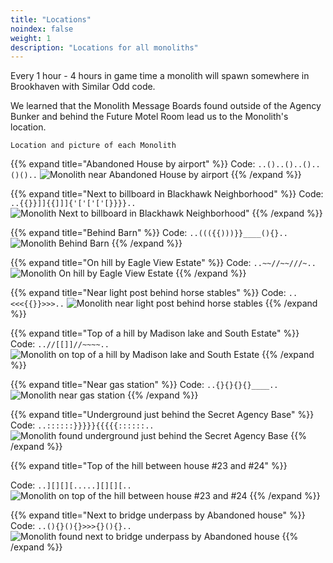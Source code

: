```yaml
---
title: "Locations"
noindex: false
weight: 1
description: "Locations for all monoliths"
---
```



Every 1 hour - 4 hours in game time a monolith will spawn somewhere in Brookhaven with Similar Odd code.

We learned that the Monolith Message Boards found outside of the Agency Bunker and behind the Future Motel Room lead us to the Monolith's location.



`Location and picture of each Monolith`

{{% expand title="Abandoned House by airport" %}}
Code: `..()..()..()..()()..`
![Monolith near Abandoned House by airport](/images/bh/monolith-location_abandoned_house.png)
{{% /expand %}}

{{% expand title="Next to billboard in Blackhawk Neighborhood" %}}
Code: `..{{}}]]{{]]]{'['['['[}}}}..`
![Monolith Next to billboard in Blackhawk Neighborhood"](/images/bh/monolith-location_balckhawk_billboard.png)
{{% /expand %}}

{{% expand title="Behind Barn" %}}
Code: `..((({{)))}}____(){}..`
![Monolith Behind Barn](/images/bh/monolith-location_behind_barn.png)
{{% /expand %}}

{{% expand title="On hill by Eagle View Estate" %}}
Code: `..~~//~~///~..`
![Monolith On hill by Eagle View Estate](/images/bh/monolith-location_hill_by_eagle_view.png)
{{% /expand %}}

{{% expand title="Near light post behind horse stables" %}}
Code: `..<<<{{}}>>>..`
![Monolith near light post behind horse stables](/images/bh/monolith-location_lightpost_behind_horse_stable.png)
{{% /expand %}}

{{% expand title="Top of a hill by Madison lake and South Estate" %}}
Code: `..//[[]]//~~~~..`
![Monolith on top of a hill by Madison lake and South Estate](/images/bh/monolith-location_madison_lake_hill_top.png)
{{% /expand %}}

{{% expand title="Near gas station" %}}
Code: `..{}{}{}{}____..`
![Monolith near gas station](/images/bh/monolith-location_near_gas_station.png)
{{% /expand %}}

{{% expand title="Underground just behind the Secret Agency Base" %}}
Code: `..::::::}}}}}{{{{{::::::..`
![Monolith found underground just behind the Secret Agency Base](/images/bh/monolith-location_outside_of_agency_bunker.png)
{{% /expand %}}

{{% expand title="Top of the hill between house #23 and #24" %}}


Code: `..][][][.....][][][..`
![Monolith on top of the hill between house #23 and #24](/images/bh/monolith-location_top_of_hill_between_house_23_and_24.png)
{{% /expand %}}

{{% expand title="Next to bridge underpass by Abandoned house" %}}
Code: `..(){}(){}>>>{}(){}..`
![Monolith found next to bridge underpass by Abandoned house](/images/bh/monolith-location_underpass_by_abanoned_house.png)
{{% /expand %}}